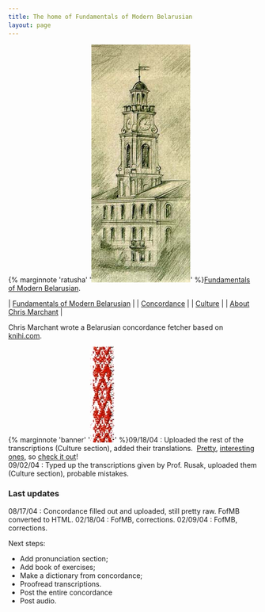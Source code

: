 ```yaml
---
title: The home of Fundamentals of Modern Belarusian
layout: page
---
```


{% marginnote 'ratusha' '![Ratusha](ratusha.jpg)' %}[Fundamentals of Modern Belarusian](fofmb/fofmb.html).  

| [Fundamentals of Modern Belarusian](fofmb/fofmb.html) |
| [Concordance](concordance/concordance.html) |
| [Culture](culture/culture.html) |
| [About Chris Marchant](aboutthe/chris_marchant.html) |

Chris Marchant wrote a  Belarusian concordance fetcher based on [knihi.com](http://www.knihi.com/).
  
  
{% marginnote 'banner' '![banner](banner.jpg)' %}09/18/04 : Uploaded the rest of the transcriptions (Culture section), added their translations.  [Pretty](culture/transcriptions/dzyonnik_5_brygady/lyric_lyonya.html),
[interesting](culture/transcriptions/dzyonnik_5_brygady/text_4.html) [ones](culture/transcriptions/dzyonnik_5_brygady/vyalikaya_vobryna_village.html), so [check it
out](culture/transcriptions/dzyonnik_5_brygady/fifth_brigade.html)\!  
09/02/04 : Typed up the transcriptions given by Prof. Rusak, uploaded them (Culture section), probable mistakes.



### Last updates

08/17/04 : Concordance filled out and uploaded, still pretty raw. FofMB converted to HTML.
02/18/04 : FofMB, corrections.
02/09/04 : FofMB, corrections.

Next steps: 
  - Add pronunciation section;
  - Add book of exercises;
  - Make a dictionary from concordance;
  - Proofread transcriptions.
  - Post the entire concordance
  - Post audio. 

